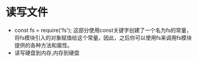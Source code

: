 # 读写文件
- const fs = require('fs');
这部分使用const关键字创建了一个名为fs的常量，将fs模块引入的对象赋值给这个常量。因此，之后你可以使用fs来调用fs模块提供的各种方法和属性。
- 读写硬盘到内存,内存到硬盘